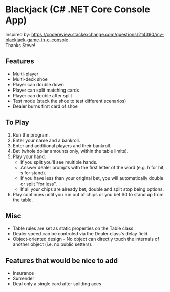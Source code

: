 # Blackjack (C# .NET Core Console App)
Inspired by: https://codereview.stackexchange.com/questions/214390/my-blackjack-game-in-c-console  
Thanks Steve!

## Features
+ Multi-player
+ Multi-deck shoe
+ Player can double down
+ Player can split matching cards 
+ Player can double after split
+ Test mode (stack the shoe to test different scenarios)
+ Dealer burns first card of shoe

## To Play
1. Run the program.
2. Enter your name and a bankroll.
3. Enter and additional players and their bankroll.
4. Bet (whole dollar amounts only, within the table limits).
5. Play your hand. 
    * If you split you'll see multiple hands.
	* Answer dealer prompts with the first letter of the word (e.g. h for hit, s for stand).
	* If you have less than your original bet, you will automatically double or split "for less".
	* If all your chips are already bet, double and split stop being options.
6. Play continues until you run out of chips or you bet $0 to stand up from the table.

## Misc  
+ Table rules are set as static properties on the Table class.
+ Dealer speed can be controled via the Dealer class's delay field.
+ Object-oriented design - No object can directly touch the internals of another object (i.e. no public setters).

## Features that would be nice to add
+ Insurance
+ Surrender
+ Deal only a single card after splitting aces